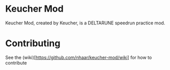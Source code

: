 # Keucher Mod

Keucher Mod, created by Keucher, is a DELTARUNE speedrun practice mod.

# Contributing

See the (wiki)[https://github.com/nhaar/keucher-mod/wiki] for how to contribute 
